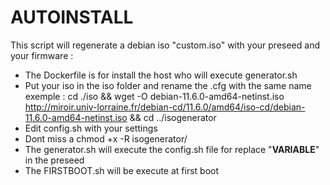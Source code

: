 # AUTOINSTALL
This script will regenerate a debian iso "custom.iso" with your preseed and your firmware :

- The Dockerfile is for install the host who will execute generator.sh
- Put your iso in the iso folder and rename the .cfg with the same name
	exemple : cd ./iso && wget -O debian-11.6.0-amd64-netinst.iso http://miroir.univ-lorraine.fr/debian-cd/11.6.0/amd64/iso-cd/debian-11.6.0-amd64-netinst.iso && cd ../isogenerator
- Edit config.sh with your settings
- Dont miss a chmod +x -R isogenerator/
- The generator.sh will execute the config.sh file for replace "__VARIABLE__" in the preseed
- The FIRSTBOOT.sh will be execute at first boot




